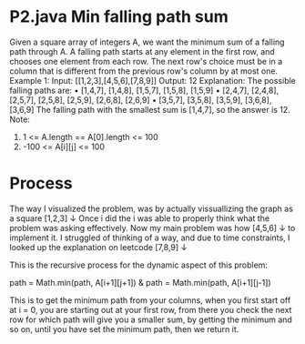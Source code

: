 # P2.java Min falling path sum

Given a square array of integers A, we want the minimum sum of a falling path through A.
A falling path starts at any element in the first row, and chooses one element from each row.  The next row's choice must be in a column that is different from the previous row's column by at most one.
Example 1:
Input: [[1,2,3],[4,5,6],[7,8,9]]
Output: 12
Explanation: 
The possible falling paths are:
•	[1,4,7], [1,4,8], [1,5,7], [1,5,8], [1,5,9]
•	[2,4,7], [2,4,8], [2,5,7], [2,5,8], [2,5,9], [2,6,8], [2,6,9]
•	[3,5,7], [3,5,8], [3,5,9], [3,6,8], [3,6,9]
The falling path with the smallest sum is [1,4,7], so the answer is 12.
 Note:
1.	1 <= A.length == A[0].length <= 100
2.	-100 <= A[i][j] <= 100


# Process
The way I visualized the problem, was by actually vissuallizing the graph as a square
[1,2,3]  ↓  Once i did the i was able to properly think what the problem was asking effectively. Now my main problem was how
[4,5,6]  ↓  to implement it. I struggled of thinking of a way, and due to time constraints, I looked up the explanation on leetcode
[7,8,9]  ↓


This is the recursive process for the dynamic aspect of this problem:

path = Math.min(path, A[i+1][j+1]) & path = Math.min(path, A[i+1][j-1])

This is to get the minimum path from your columns, when you first start off at i = 0, you are starting out at your first row, from there you check the next row for which path will give you a smaller sum, by getting the minimum and so on, until you have set the minimum path, then we return it.
